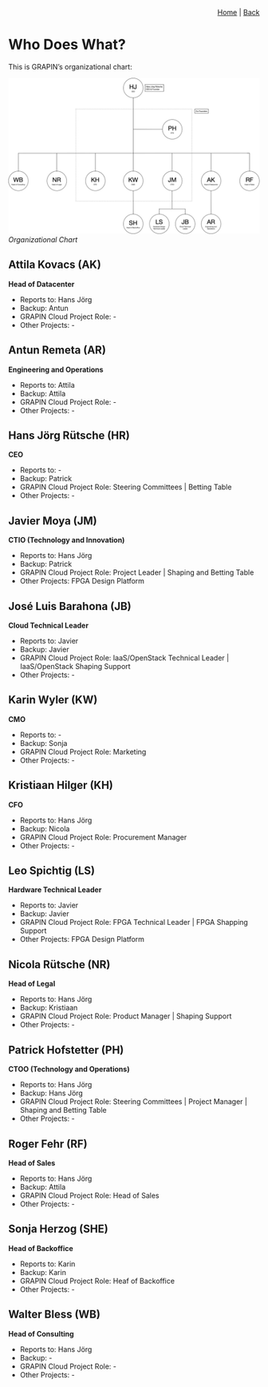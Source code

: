 <p align="right">
<a href="README.md">Home</a> | <a href="what-we-stand-for.md">Back</a>
</p>

# Who Does What?

This is GRAPIN’s organizational chart:

![Organizational Chart](/png/grapin-organizational-chart.png)
*Organizational Chart*

## Attila Kovacs (AK)
**Head of Datacenter**

* Reports to: Hans Jörg 
* Backup: Antun
* GRAPIN Cloud Project Role: -
* Other Projects: -

## Antun Remeta (AR)
**Engineering and Operations**

* Reports to: Attila
* Backup: Attila
* GRAPIN Cloud Project Role: -
* Other Projects: -

## Hans Jörg Rütsche (HR)
**CEO**

* Reports to: -
* Backup: Patrick
* GRAPIN Cloud Project Role: Steering Committees | Betting Table
* Other Projects: -

## Javier Moya (JM)
**CTIO (Technology and Innovation)**

* Reports to: Hans Jörg
* Backup: Patrick
* GRAPIN Cloud Project Role: Project Leader | Shaping and Betting Table
* Other Projects: FPGA Design Platform

## José Luis Barahona (JB)
**Cloud Technical Leader**

* Reports to: Javier
* Backup: Javier
* GRAPIN Cloud Project Role: IaaS/OpenStack Technical Leader | IaaS/OpenStack Shaping Support
* Other Projects: -

## Karin Wyler (KW)
**CMO**

* Reports to: -
* Backup: Sonja
* GRAPIN Cloud Project Role: Marketing
* Other Projects: - 

## Kristiaan Hilger (KH)
**CFO**

* Reports to: Hans Jörg
* Backup: Nicola
* GRAPIN Cloud Project Role: Procurement Manager
* Other Projects: -

<!--5. Manage Stakeholder Communication
6. Ensure the Project meets its Objectives
7. Pricing
8. Market communications-->

## Leo Spichtig (LS)
**Hardware Technical Leader**

* Reports to: Javier
* Backup: Javier
* GRAPIN Cloud Project Role: FPGA Technical Leader | FPGA Shapping Support
* Other Projects: FPGA Design Platform

## Nicola Rütsche (NR)
**Head of Legal**

* Reports to: Hans Jörg
* Backup: Kristiaan
* GRAPIN Cloud Project Role: Product Manager | Shaping Support
* Other Projects: -

<!--1. Market Research
2. Vision, Voice of the Customer
3. Manage Scope, Date and Budget
4. Negotiate with the Team-->

## Patrick Hofstetter (PH)
**CTOO (Technology and Operations)**

* Reports to: Hans Jörg
* Backup: Hans Jörg
* GRAPIN Cloud Project Role: Steering Committees | Project Manager | Shaping and Betting Table
* Other Projects: -

## Roger Fehr (RF)
**Head of Sales**

* Reports to: Hans Jörg
* Backup: Attila
* GRAPIN Cloud Project Role: Head of Sales
* Other Projects: - 

## Sonja Herzog (SHE)
**Head of Backoffice**

* Reports to: Karin
* Backup: Karin
* GRAPIN Cloud Project Role: Heaf of Backoffice
* Other Projects: - 

## Walter Bless (WB)
**Head of Consulting**

* Reports to: Hans Jörg
* Backup: -
* GRAPIN Cloud Project Role: -
* Other Projects: - 